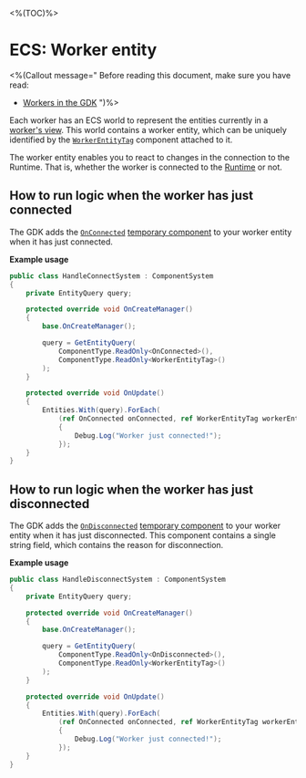 <%(TOC)%>

# ECS: Worker entity

<%(Callout message="
Before reading this document, make sure you have read:

* [Workers in the GDK]({{urlRoot}}/reference/concepts/worker)
")%>

Each worker has an ECS world to represent the entities currently in a [worker's view]({{urlRoot}}/reference/glossary#worker-s-view). This world contains a worker entity, which can be uniquely identified by the [`WorkerEntityTag`]({{urlRoot}}/api/core/worker-entity-tag) component attached to it.

The worker entity enables you to react to changes in the connection to the Runtime. That is, whether the worker is connected to the [Runtime]({{urlRoot}}/reference/glossary#spatialos-runtime) or not.

## How to run logic when the worker has just connected

The GDK adds the [`OnConnected`]({{urlRoot}}/api/core/on-connected) [temporary component]({{urlRoot}}/reference/workflows/ecs/concepts/temporary-components) to your worker entity when it has just connected.

**Example usage**

```csharp
public class HandleConnectSystem : ComponentSystem
{
    private EntityQuery query;

    protected override void OnCreateManager()
    {
        base.OnCreateManager();

        query = GetEntityQuery(
            ComponentType.ReadOnly<OnConnected>(),
            ComponentType.ReadOnly<WorkerEntityTag>()
        );
    }

    protected override void OnUpdate()
    {
        Entities.With(query).ForEach(
            (ref OnConnected onConnected, ref WorkerEntityTag workerEntityTag) =>
            {
                Debug.Log("Worker just connected!");
            });
    }
}
```

## How to run logic when the worker has just disconnected

The GDK adds the [`OnDisconnected`]({{urlRoot}}/api/core/on-disconnected) [temporary component]({{urlRoot}}/reference/workflows/ecs/concepts/temporary-components) to your worker entity when it has just disconnected. This component contains a single string field, which contains the reason for disconnection.

**Example usage**

```csharp
public class HandleDisconnectSystem : ComponentSystem
{
    private EntityQuery query;

    protected override void OnCreateManager()
    {
        base.OnCreateManager();

        query = GetEntityQuery(
            ComponentType.ReadOnly<OnDisconnected>(),
            ComponentType.ReadOnly<WorkerEntityTag>()
        );
    }

    protected override void OnUpdate()
    {
        Entities.With(query).ForEach(
            (ref OnConnected onConnected, ref WorkerEntityTag workerEntityTag) =>
            {
                Debug.Log("Worker just connected!");
            });
    }
}
```
